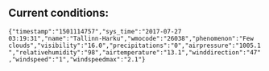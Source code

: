 ## Current conditions: 
 ``` {"timestamp":"1501114757","sys_time":"2017-07-27 03:19:31","name":"Tallinn-Harku","wmocode":"26038","phenomenon":"Few clouds","visibility":"16.0","precipitations":"0","airpressure":"1005.1","relativehumidity":"98","airtemperature":"13.1","winddirection":"47","windspeed":"1","windspeedmax":"2.1"} ```
